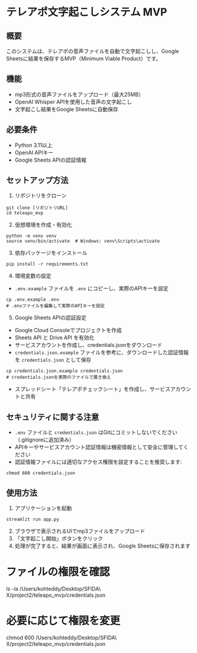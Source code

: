 # テレアポ文字起こしシステム MVP

## 概要
このシステムは、テレアポの音声ファイルを自動で文字起こしし、Google Sheetsに結果を保存するMVP（Minimum Viable Product）です。

## 機能
- mp3形式の音声ファイルをアップロード（最大25MB）
- OpenAI Whisper APIを使用した音声の文字起こし
- 文字起こし結果をGoogle Sheetsに自動保存

## 必要条件
- Python 3.11以上
- OpenAI APIキー
- Google Sheets APIの認証情報

## セットアップ方法

1. リポジトリをクローン
```
git clone [リポジトリURL]
cd teleapo_mvp
```

2. 仮想環境を作成・有効化
```
python -m venv venv
source venv/bin/activate  # Windows: venv\Scripts\activate
```

3. 依存パッケージをインストール
```
pip install -r requirements.txt
```

4. 環境変数の設定
- `.env.example` ファイルを `.env` にコピーし、実際のAPIキーを設定
```
cp .env.example .env
# .envファイルを編集して実際のAPIキーを設定
```

5. Google Sheets APIの認証設定
- Google Cloud Consoleでプロジェクトを作成
- Sheets API と Drive API を有効化
- サービスアカウントを作成し、credentials.jsonをダウンロード
- `credentials.json.example` ファイルを参考に、ダウンロードした認証情報を `credentials.json` として保存
```
cp credentials.json.example credentials.json
# credentials.jsonを実際のファイルで置き換え
```
- スプレッドシート「テレアポチェックシート」を作成し、サービスアカウントと共有

## セキュリティに関する注意
- `.env` ファイルと `credentials.json` はGitにコミットしないでください（.gitignoreに追加済み）
- APIキーやサービスアカウント認証情報は機密情報として安全に管理してください
- 認証情報ファイルには適切なアクセス権限を設定することを推奨します:
```
chmod 600 credentials.json
```

## 使用方法
1. アプリケーションを起動
```
streamlit run app.py
```

2. ブラウザで表示されるUIでmp3ファイルをアップロード
3. 「文字起こし開始」ボタンをクリック
4. 処理が完了すると、結果が画面に表示され、Google Sheetsに保存されます 

# ファイルの権限を確認
ls -la /Users/kohteddy/Desktop/SFIDA\ X/project2/teleapo_mvp/credentials.json

# 必要に応じて権限を変更
chmod 600 /Users/kohteddy/Desktop/SFIDA\ X/project2/teleapo_mvp/credentials.json 
